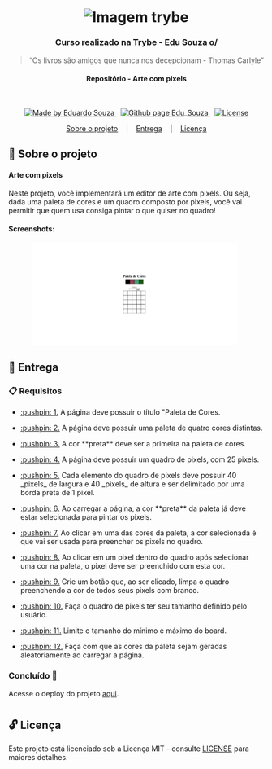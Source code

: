 <h1 align="center">
  <img align="center" alt="Imagem trybe" src="https://i.ibb.co/d4W2x4g/trybe.png" width="300px" />
</h1>

<h3 align="center">
  Curso realizado na Trybe - Edu Souza o/
</h3>

<blockquote align="center">“Os livros são amigos que nunca nos decepcionam - Thomas Carlyle”</blockquote>

<h4 align="center">
  Repositório -  Arte com pixels
</h4>

<br/>

<p align="center">
  <a href="https://github.com/EduSouza-programmer"    target="_blank">
    <img alt="Made by Eduardo Souza" src="https://img.shields.io/badge/made%20by-Edu%20Souza-%23F8952D">
  </a>&nbsp;
  <a href="https://edusouza-programmer.github.io/" target="_blank">
    <img alt="Github page Edu_Souza " src="https://img.shields.io/badge/Github%20page-Edu_Souza-orange">
  </a>&nbsp;
  <a href="#" >
    <img alt="License" src="https://img.shields.io/badge/license-MIT-%23F8952D">
  </a>
</p>

<p align="center">
  <a href="#rocket-Sobre-o-projeto">Sobre o projeto</a>&nbsp; &nbsp; |&nbsp; &nbsp;
  <a href="#postbox-Entrega"">Entrega</a>&nbsp; &nbsp; |&nbsp; &nbsp;
  <a href="#unlock-Licença">Licença</a>
</p>

## :rocket: Sobre o projeto

####  Arte com pixels

Neste projeto, você implementará um editor de arte com pixels. Ou seja, dada uma paleta de cores e um quadro composto por pixels, você vai permitir que quem usa consiga pintar o que quiser no quadro!

#### Screenshots:

<p align=center >
  <img height="200px"  src="./img/home_desktop.png"> &nbsp;
</p>

## :postbox: Entrega

### :clipboard: Requisitos

- <p><a href="#1"> :pushpin: 1.</a> A página deve possuir o título "Paleta de Cores.</p>
- <p><a href="#2"> :pushpin: 2.</a> A página deve possuir uma paleta de quatro cores distintas.</p>
- <p><a href="#3"> :pushpin: 3.</a> A cor **preta** deve ser a primeira na paleta de cores.</p>
- <p><a href="#4"> :pushpin: 4.</a> A página deve possuir um quadro de pixels, com 25 pixels.</p>
- <p><a href="#5"> :pushpin: 5.</a> Cada elemento do quadro de pixels deve possuir 40 _pixels_ de largura e 40 _pixels_ de altura e ser delimitado por uma borda preta de 1 pixel.</p>
- <p><a href="#6"> :pushpin: 6.</a> Ao carregar a página, a cor **preta** da paleta já deve estar selecionada para pintar os pixels.</p>
- <p><a href="#7"> :pushpin: 7.</a> Ao clicar em uma das cores da paleta, a cor selecionada é que vai ser usada para preencher os pixels no quadro.</p>
- <p><a href="#8"> :pushpin: 8.</a> Ao clicar em um pixel dentro do quadro após selecionar uma cor na paleta, o pixel deve ser preenchido com esta cor.</p>
- <p><a href="#9"> :pushpin: 9.</a> Crie um botão que, ao ser clicado, limpa o quadro preenchendo a cor de todos seus pixels com branco.</p>
- <p><a href="#10"> :pushpin: 10.</a> Faça o quadro de pixels ter seu tamanho definido pelo usuário.</p>
- <p><a href="#11"> :pushpin: 11.</a> Limite o tamanho do mínimo e máximo do board.</p>
- <p><a href="#12"> :pushpin: 12.</a> Faça com que as cores da paleta sejam geradas aleatoriamente ao carregar a página.</p>


### Concluído :rocket:

Acesse o deploy do projeto [aqui](https://edusouza-programmer.github.io/Trybe_Projeto_5-6_Edu_Souza/).

#
## :unlock: Licença

Este projeto está licenciado sob a Licença MIT - consulte [LICENSE](https://opensource.org/licenses/MIT) para maiores detalhes.
